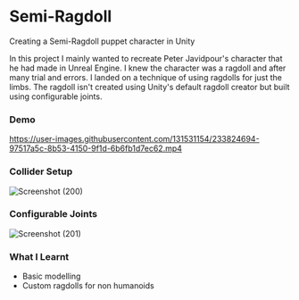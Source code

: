 # Semi-Ragdoll
Creating a Semi-Ragdoll puppet character in Unity

In this project I mainly wanted to recreate Peter Javidpour's character that he had made in Unreal Engine. I knew the character was a ragdoll and after many trial and errors. I landed on a technique of using ragdolls for just the limbs. The ragdoll isn't created using Unity's default ragdoll creator but built using configurable joints.


### Demo
https://user-images.githubusercontent.com/131531154/233824694-97517a5c-8b53-4150-9f1d-6b6fb1d7ec62.mp4

### Collider Setup
![Screenshot (200)](https://user-images.githubusercontent.com/131531154/233824179-a2417f27-4689-4274-8fba-e8b84f10b3bf.png)

### Configurable Joints
![Screenshot (201)](https://user-images.githubusercontent.com/131531154/233824244-97b26b76-2dfb-4d68-9a9f-1665fecd68b9.png)

### What I Learnt
 - Basic modelling
 - Custom ragdolls for non humanoids
